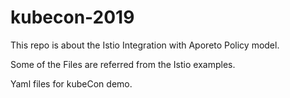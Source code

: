 # kubecon-2019
This repo is about the Istio Integration with Aporeto Policy model.

Some of the Files are referred from the Istio examples. 

Yaml files for kubeCon demo. 

